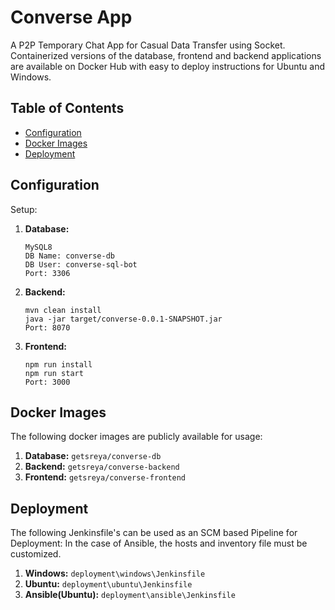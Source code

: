 # Converse App

A P2P Temporary Chat App for Casual Data Transfer using Socket. Containerized versions of the database, frontend and backend applications are available on Docker Hub with easy to deploy instructions for Ubuntu and Windows.

## Table of Contents
- [Configuration](#configuration)
- [Docker Images](#docker)
- [Deployment](#deployment)

## Configuration

Setup:

1. **Database:**
    ```
    MySQL8
    DB Name: converse-db
    DB User: converse-sql-bot
    Port: 3306
    ```


2. **Backend:**
    ```
    mvn clean install
    java -jar target/converse-0.0.1-SNAPSHOT.jar
    Port: 8070
    ```

3. **Frontend:**
    ```
    npm run install
    npm run start
    Port: 3000
    ```

## Docker Images

The following docker images are publicly available for usage:

1. **Database:** 
    `getsreya/converse-db`
2. **Backend:** 
    `getsreya/converse-backend`
3. **Frontend:** 
    `getsreya/converse-frontend`

## Deployment

The following Jenkinsfile's can be used as an SCM based Pipeline for Deployment:
In the case of Ansible, the hosts and inventory file must be customized.

1. **Windows:** `deployment\windows\Jenkinsfile`
2. **Ubuntu:** `deployment\ubuntu\Jenkinsfile`
3. **Ansible(Ubuntu):** `deployment\ansible\Jenkinsfile`

